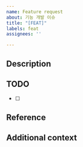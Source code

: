 ```yaml
---
name: Feature request
about: 기능 개발 이슈
title: "[FEAT]"
labels: feat
assignees: ''

---
```


## Description
<!-- 개발하고자 하는 기능에 대해 설명해주세요 -->

## TODO
<!-- 개발을 위해 해야 할 일을 작성해주세요 -->
- [ ]

## Reference
<!-- 참고 자료가 있다면 작성해주세요 -->

## Additional context
<!-- 추가적인 내용이 있다면 작성해주세요 -->
